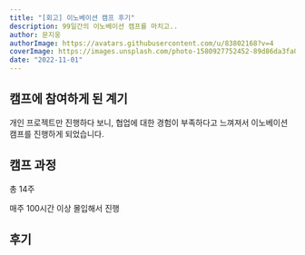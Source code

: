 ```yaml
---
title: "[회고] 이노베이션 캠프 후기"
description: 99일간의 이노베이션 캠프를 마치고..
author: 문지웅
authorImage: https://avatars.githubusercontent.com/u/83802168?v=4
coverImage: https://images.unsplash.com/photo-1580927752452-89d86da3fa0a?ixlib=rb-1.2.1&ixid=MnwxMjA3fDB8MHxwaG90by1wYWdlfHx8fGVufDB8fHx8&auto=format&fit=crop&w=1540&q=50
date: "2022-11-01"
---
```


## 캠프에 참여하게 된 계기

개인 프로젝트만 진행하다 보니, 협업에 대한 경험이 부족하다고 느껴져서 이노베이션 캠프를 진행하게 되었습니다.

## 캠프 과정

총 14주

매주 100시간 이상 몰입해서 진행

## 후기
